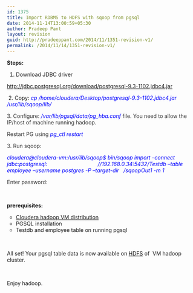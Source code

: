 ```yaml
---
id: 1375
title: Import RDBMS to HDFS with sqoop from pgsql
date: 2014-11-14T13:00:59+05:30
author: Pradeep Pant
layout: revision
guid: http://pradeeppant.com/2014/11/1351-revision-v1/
permalink: /2014/11/14/1351-revision-v1/
---
```

**Steps:**

1. Download JDBC driver

<span style="color: #333333;"><a style="color: #333333;" href="http://jdbc.postgresql.org/download/postgresql-9.3-1102.jdbc4.jar">http://jdbc.postgresql.org/download/postgresql-9.3-1102.jdbc4.jar</a></span>

<span style="color: #333333;"> </span>2. Copy:<span style="color: #0000ff;"> <em>cp /home/cloudera/Desktop/postgresql-9.3-1102.jdbc4.jar</em> <em>/usr/lib/sqoop/lib/</em></span>

<span style="color: #333333;">3. Configure:<em><span style="color: #0000ff;"> /var/lib/pgsql/data/pg_hba.conf</span></em> file. You need to allow the IP/host of machine running hadoop.</span>

<span style="color: #333333;">Restart PG using <em><span style="color: #0000ff;">pg_ctl restart</span></em></span>

<span style="color: #333333;">3. Run sqoop:</span>

_<span style="color: #0000ff;">cloudera@cloudera-vm:/usr/lib/sqoop$ bin/sqoop import &#8211;connect jdbc:postgresql:                                  //192.168.0.34:5432/Testdb &#8211;table employee &#8211;username postgres -P &#8211;target-dir   /sqoopOut1 -m 1</span>_

<span style="color: #333333;">Enter password:</span>

&nbsp;

**prerequisites:**

<ul style="list-style-type: circle;">
  <li>
    <a href="http://www.cloudera.com/content/cloudera/en/documentation/DemoVMs/Cloudera-QuickStart-VM/cloudera_quickstart_vm.html">Cloudera hadoop VM distribution</a>
  </li>
  <li>
    PGSQL installation
  </li>
  <li>
    Testdb and employee table on running pgsql
  </li>
</ul>

&nbsp;

All set! Your pgsql table data is now available on [HDFS](http://hadoop.apache.org/docs/r1.2.1/hdfs_design.html) of  VM hadoop cluster.

&nbsp;

Enjoy hadoop.